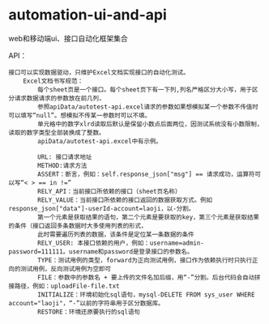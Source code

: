 # automation-ui-and-api
web和移动端ui、接口自动化框架集合

API：

    接口可以实现数据驱动，只维护Excel文档实现接口的自动化测试。
        Excel文档书写规范：
            每个sheet页是一个接口。每个sheet页下有一下列,列名严格区分大小写，用于区分请求数据请求的参数放在前几列，
            参照apiData/autotest-api.excel请求的参数如果想模拟某一个参数不传值时可以填写“null”。想模拟不传某一参数时可以不填。
            单元格中的数字xlrd读取后默认是保留小数点后面两位，因测试系统没有小数限制，读取的数字类型全部装换成了整数。
            apiData/autotest-api.excel中有示例。
            
            URL: 接口请求地址
            METHOD:请求方法
            ASSERT：断言，例如：self.response_json["msg"] == 请求成功，运算符可以写“< > == in !=”
            RELY_API：当前接口所依赖的接口（sheet页名称）
            RELY_VALUE：当前接口所依赖的接口返回的数据获取方式。例如response_json["data"]-userId-account=laoji，以-分割。
            第一个元素是获取结果的语句，第二个元素是要获取的key，第三个元素是获取结果的条件（接口返回多条数据时大多使用列表的形式，
            此时需要遍历列表的数据，该条件是定位某一条数据的条件
            RELY_USER: 本接口依赖的用户，例如：username=admin-password=111111。username和password是登录接口的参数名。
            TYPE：测试用例的类型，forward为正向测试用例，接口作为依赖执行时只执行正向的测试用例，反向测试用例为空即可
            FILE：参数中的参数名 + 要上传的文件名加后缀，用“-”分割。后台代码会自动拼接路径，例如：uploadFile-file.txt
            INITIALIZE：环境初始化sql语句，mysql-DELETE FROM sys_user WHERE account="laoji"，“-”以前的字符串用于区分数据库。
            RESTORE：环境还原要执行的sql语句
            
            